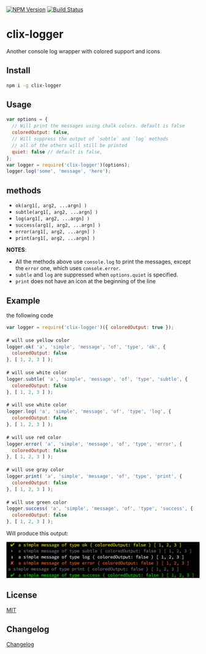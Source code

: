 [![NPM Version](http://img.shields.io/npm/v/clix-logger.svg?style=flat)](https://npmjs.org/package/clix-logger)
[![Build Status](http://img.shields.io/travis/royriojas/clix-logger.svg?style=flat)](https://travis-ci.org/royriojas/clix-logger)

# clix-logger
Another console log wrapper with colored support and icons

## Install

```bash
npm i -g clix-logger
```

## Usage

```javascript
var options = {
  // Will print the messages using chalk colors. default is false
  coloredOutput: false,
  // Will suppress the output of `subtle` and `log` methods
  // all of the others will still be printed
  quiet: false // default is false,
};
var logger = require('clix-logger')(options);
logger.log('some', 'message', 'here');
```

## methods

- `ok(arg1[, arg2, ...argn] )`
- `subtle(arg1[, arg2, ...argn] )`
- `log(arg1[, arg2, ...argn] )`
- `success(arg1[, arg2, ...argn] )`
- `error(arg1[, arg2, ...argn] )`
- `print(arg1[, arg2, ...argn] )`

**NOTES**:

- All the methods above use `console.log` to print the messages, except the `error` one, which uses `console.error`.
- `subtle` and `log` are suppressed when `options.quiet` is specified.
- `print` does not have an icon at the beginning of the line

## Example

the following code

```javascript
var logger = require('clix-logger')({ coloredOutput: true });

# will use yellow color
logger.ok( 'a', 'simple', 'message', 'of', 'type', 'ok', {
  coloredOutput: false
}, [ 1, 2, 3 ] );

# will use white color
logger.subtle( 'a', 'simple', 'message', 'of', 'type', 'subtle', {
  coloredOutput: false
}, [ 1, 2, 3 ] );

# will use white color
logger.log( 'a', 'simple', 'message', 'of', 'type', 'log', {
  coloredOutput: false
}, [ 1, 2, 3 ] );

# will use red color
logger.error( 'a', 'simple', 'message', 'of', 'type', 'error', {
  coloredOutput: false
}, [ 1, 2, 3 ] );

# will use gray color
logger.print( 'a', 'simple', 'message', 'of', 'type', 'print', {
  coloredOutput: false
}, [ 1, 2, 3 ] );

# will use green color
logger.success( 'a', 'simple', 'message', 'of', 'type', 'success', {
  coloredOutput: false
}, [ 1, 2, 3 ] );
```

Will produce this output:

![screenshot](screenshot.png)

## License

[MIT](./LICENSE)

## Changelog

[Changelog](./changelog.md)
